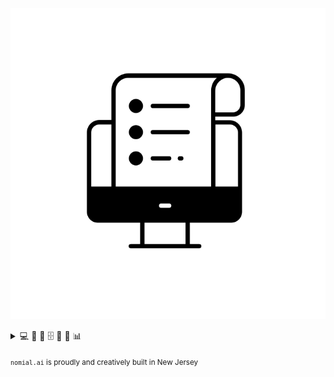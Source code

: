 ![img](noun-database-2246478_small.png)
<details closed>
  <summary>💻 📑 🧬 🗄️ 🦀 🐍 📊 </summary>
  <p>List of things to do</p>
  <ol>
    <li>☕️ Have coffee</li>
    <li>📝 Read and write abstracts, papers and code</li>
    <li>⚙️ Build figures, documentation, diagrams, databases, models, APIs and notebooks</li>
    <li>✔️ git push</li>
    <!-- sit on board seats: make very important company decisions -->
  </ol>
</details>


<sub>`nomial.ai` is proudly and creatively built in New Jersey <!-- The Garden State --> <sub>

<!--
Our most beautiful days: we haven’t seen yet.
Nazım Hikmet
-->
